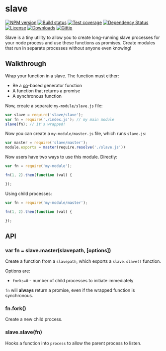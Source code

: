 
# slave

[![NPM version][npm-image]][npm-url]
[![Build status][travis-image]][travis-url]
[![Test coverage][coveralls-image]][coveralls-url]
[![Dependency Status][david-image]][david-url]
[![License][license-image]][license-url]
[![Downloads][downloads-image]][downloads-url]
[![Gittip][gittip-image]][gittip-url]

Slave is a tiny utility to allow you to create long-running slave processes
for your node process and use these functions as promises.
Create modules that run in separate processes without anyone even knowing!

## Walkthrough

Wrap your function in a slave.
The function must either:

- Be a [co](https://github.com/visionmedia/co)-based generator function
- A function that returns a promise
- A synchronous function

Now, create a separate `my-module/slave.js` file:

```js
var slave = require('slave/slave');
var fn = require('./index.js'); // my main module
slave(fn); // it's wrapped!
```

Now you can create a `my-module/master.js` file,
which runs `slave.js`:

```js
var master = require('slave/master');
module.exports = master(require.resolve('./slave.js'))
```

Now users have two ways to use this module.
Directly:

```js
var fn = require('my-module');

fn(1, 2).then(function (val) {

});
```

Using child processes:

```js
var fn = require('my-module/master');

fn(1, 2).then(function (val) {

});
```

## API

### var fn = slave.master(slavepath, [options])


Create a function from a `slavepath`,
which exports a `slave.slave()` function.

Options are:

- `forks=0` - number of child processes to initiate immediately

`fn` will __always__ return a promise,
even if the wrapped function is synchronous.

### fn.fork()

Create a new child process.

### slave.slave(fn)

Hooks a function into `process` to allow the parent process to listen.

[npm-image]: https://img.shields.io/npm/v/slave.svg?style=flat-square
[npm-url]: https://npmjs.org/package/slave
[github-tag]: http://img.shields.io/github/tag/thenables/slave.svg?style=flat-square
[github-url]: https://github.com/thenables/slave/tags
[travis-image]: https://img.shields.io/travis/thenables/slave.svg?style=flat-square
[travis-url]: https://travis-ci.org/thenables/slave
[coveralls-image]: https://img.shields.io/coveralls/thenables/slave.svg?style=flat-square
[coveralls-url]: https://coveralls.io/r/thenables/slave?branch=master
[david-image]: http://img.shields.io/david/thenables/slave.svg?style=flat-square
[david-url]: https://david-dm.org/thenables/slave
[license-image]: http://img.shields.io/npm/l/slave.svg?style=flat-square
[license-url]: LICENSE
[downloads-image]: http://img.shields.io/npm/dm/slave.svg?style=flat-square
[downloads-url]: https://npmjs.org/package/slave
[gittip-image]: https://img.shields.io/gittip/jonathanong.svg?style=flat-square
[gittip-url]: https://www.gittip.com/jonathanong/
